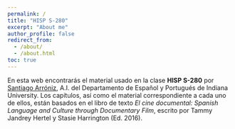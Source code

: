 ```yaml
---
permalink: /
title: "HISP S-280"
excerpt: "About me"
author_profile: false
redirect_from: 
  - /about/
  - /about.html
toc: true
---
```


En esta web encontrarás el material usado en la clase **HISP S-280** por [Santiago Arróniz](https://sarroniz.github.io), A.I. del Departamento de Español y Portugués de Indiana University. Los capítulos, así como el material correspondiente a cada uno de ellos, están basados en el libro de texto _El cine documental: Spanish Language and Culture through Documentary Film_, escrito por Tammy Jandrey Hertel y Stasie Harrington (Ed. 2016). 

